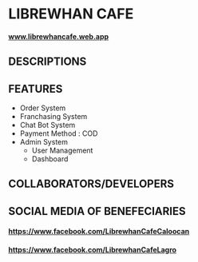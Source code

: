 # LIBREWHAN CAFE

#### www.librewhancafe.web.app

## DESCRIPTIONS

## FEATURES

- Order System
- Franchasing System
- Chat Bot System
- Payment Method : COD
- Admin System
  * User Management
  * Dashboard
 
## COLLABORATORS/DEVELOPERS

## SOCIAL MEDIA OF BENEFECIARIES
#### https://www.facebook.com/LibrewhanCafeCaloocan
#### https://www.facebook.com/LibrewhanCafeLagro


